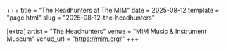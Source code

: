 +++
title = "The Headhunters at The MIM"
date = 2025-08-12
template = "page.html"
slug = "2025-08-12-the-headhunters"

[extra]
artist = "The Headhunters"
venue = "MIM Music & Instrument Museum"
venue_url = "https://mim.org/"
+++
